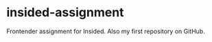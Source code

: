 insided-assignment
==================

Frontender assignment for Insided. Also my first repository on GitHub.
